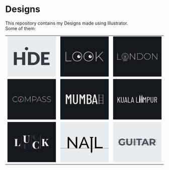 # Designs
This repository contains my Designs made using Illustrator.<br>
Some of them:<br>
<table>
<tr><td><img src="./2020-11/png/23.11.2020.png"></td><td><img src="./2021-01/png/16.01.2021.png"></td><td><img src="./2020-12/png/16.12.2020.png"></td></tr>
<tr><td><img src="./2020-12/png/12.12.2020.png"></td><td><img src="./2020-12/png/27.12.2020.png"></td><td><img src="./2020-12/png/29.12.2020.png"></td></tr>
<tr><td><img src="./2020-12/png/06.12.2020.png"></td><td><img src="./2020-11/png/24.11.2020.png"></td><td><img src="./2020-12/png/02.12.2020.png"></td></tr>
</table>

